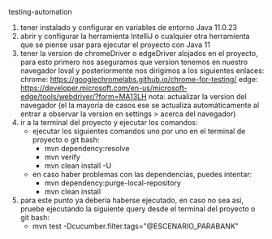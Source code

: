 testing-automation

1) tener instalado y configurar en variables de entorno Java 11.0.23
2) abrir y configurar la herramienta IntelliJ o cualquier otra herramienta que se piense usar para ejecutar el proyecto con Java 11
3) tener la version de chromeDriver o edgeDriver alojados en el proyecto, para esto primero nos aseguramos que version tenemos en nuestro navegador loval y posteriormente nos dirigimos a los siguientes enlaces:
	chrome: https://googlechromelabs.github.io/chrome-for-testing/
	edge: https://developer.microsoft.com/en-us/microsoft-edge/tools/webdriver/?form=MA13LH
nota: actualizar la version del navegador (el la mayoría de casos ese se actualiza automáticamente al entrar a observar la version en settings > acerca del navegador)
4) ir a la terminal del proyecto y ejecutar los comandos:
	- ejecutar los siguientes comandos uno por uno en el terminal de proyecto o git bash:
		- mvn dependency:resolve
		- mvn verify
		- mvn clean install -U
	- en caso haber problemas con las dependencias, puedes intentar:
		- mvn dependency:purge-local-repository
		- mvn clean install
5) para este punto ya debería haberse ejecutado, en caso no sea asi, pruebe ejecutando la siguiente query desde el terminal del proyecto o git bash:
	- mvn test -Dcucumber.filter.tags="@ESCENARIO_PARABANK"
